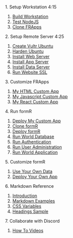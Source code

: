 <br/>

<h>1. Setup Workstation 4:15</h>

1. [Build Workstation ](/Setup/fr0101_Setup-Developer-Workstation.md)
2. [Test NodeJS ](/Setup/fr0102_Test-Node.md)
3. [Clone FRApps ](/Setup/fr0103_Clone-FR-Apps.md)

<h>2. Setup Remote Server 4:25</h>

1.  [Create Vultr Ubuntu ](/Setup/fr0301_Setup-Vultr-Ubuntu.md)
2.  [Harden Ubuntu ](/Setup/fr0302_Setup-Hardening-Ubuntu.md)
3.  [Install Web Server ](/Setup/fr0303_Setup-Web-Server-Ubuntu.md)
4.  [Install App Server ](/Setup/fr0304_Setup-App-Server-Ubuntu.md)
5.  [Install Data Server ](/Setup/fr0305_Setup-Data-Server-Ubuntu.md)
6.  [Run Website SSL ](/Setup/fr0306_Setup-Website-SSL-Ubuntu.md)

<h>3. Customize FRApps</h>

1. [My HTML Custom App ](/FRApps/fr0104_Custom-FR-Apps-HTML.md)
2. [My Javascript Custom App ](/FRApps/fr0105_Custom-FR-Apps-Javascript.md)
3. [My React Custom App ](/FRApps/fr0105_Custom-FR-Apps-React.md)

<h>4. Run formR</h>

1.  [Deploy My Custom App ](/formR/fr0401_Deploy-My-Custom-App.md)
2.  [Clone formR ](/formR/fr0401_Clone-formR.md)
3.  [Deploy formR ](/formR/fr0401_Deploy-formR.md)
4.  [Run World Database ](/formR/fr0401_World-Database.md)
5.  [Run Authentication ](/formR/fr0402_Authentication.md)
6.  [Run User Administration ](/formR/fr0403_User-Administration.md)
7.  [Run World Application ](/formR/fr0404_World-Application.md)

<h>5. Customize formR</h>

1.  [Use Your Own Data ](/formR/fr0501_Use-Your_Qwn_Data.md)
2.  [Deploy Your Own App ](/formR/fr0501_Deploy-Your-Own-App.md)

<h>6. Markdown Reference</h>

1. [Introduction        ](/Markdown/0c1_Intro.md                "FRDocs 1 - Markdown Introduction" )
2. [Markdown Examples   ](/Markdown/1c1_Markdown-Examples.md    "FRDocs 1.1 - Markdown Examples"   )
3. [CSS Variables       ](/Markdown/2c1_CSS-Variables.md        "FRDocs 1.2 - CSS Examples"        )
4. [Headings Sample     ](/Markdown/3c1_Headings-Sample.md      "FRDocs 1.3 - Headings Sample"     )

<h>7. Collaborate with Discord</h>

1.  [How To Videos ](/Discord/fr0601_Video-Carousel.md)


